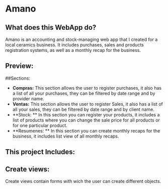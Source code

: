 # Amano
## What does this WebApp do?
Amano is an accounting and stock-managing web app that I created for a local ceramics business. It includes purchases, 
sales and products registration systems, as well as a monthly recap for the business.

## Preview:

##Sections:

* **Compras:** This section allows the user to register purchases, it also has a list of all your purchases, they can be filtered by date range and by provider name.
* **Ventas:** This section allows the user to register Sales, it also has a list of all your sales, they can be filtered by date range and by client name. 
*  **Stock: ** In this section you can register your products, it includes a list of products where you can change the sale price for all products or for one particular product.
*  **Resumenes: ** In this section you can create monthly recaps for the business, it includes list view of all monthly recaps.

## This project Includes:

## Create views:

Create views contain forms with wich the user can create different objects.

